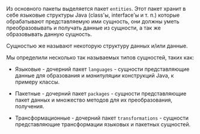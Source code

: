 Из основного пакеты выделяется пакет `entities`. Этот пакет хранит
в себе языковые структуры Java (class'ы, interface'ы и т. п.)
которые обрабатывают представляемую ими сущность, они должны
уметь преобразовывать и получать данные из сущности, а так же
образовывать данную сущность.

Сущностью же называют некоторую структуру
данных и/или данные.

Мы определили несколько так называемых типов сущностей, таких как:
-   Языковые - дочерний пакет `languages` - сущности
    представляющие данные для образования и *манипуляции*
    конструкций Java, к примеру классы.

-   Пакетные - дочерний пакет `packages` - сущности
    представляющие пакет данных и множество методов для их
    преобразования, получения.

-   Трансформационные - дочерний пакет `transformations` - сущности
    представляющие трансформации языковых и пакетных сущностей.

